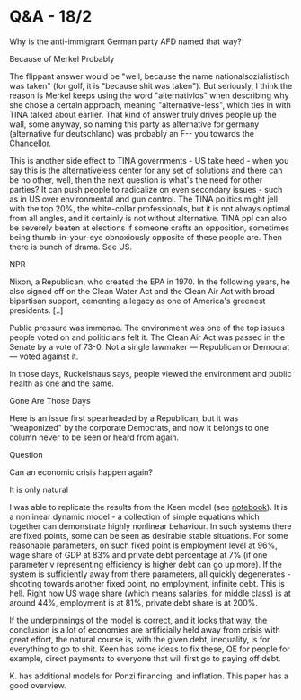 # Q&A - 18/2

Why is the anti-immigrant German party AFD named that way?

Because of Merkel Probably

The flippant answer would be "well, because the name nationalsozialistisch was taken" (for golf, it is "because shit was taken"). But seriously, I think the reason is Merkel keeps using the word "alternativlos" when describing why she chose a certain approach, meaning "alternative-less", which ties in with TINA talked about earlier. That kind of answer truly drives people up the wall, some anyway, so naming this party as alternative for germany (alternative fur deutschland) was probably an F-- you towards the Chancellor.

This is another side effect to TINA governments - US take heed - when you say this is the alternativeless center for any set of solutions and there can be no other, well, then the next question is what's the need for other parties? It can push people to radicalize on even secondary issues - such as in US over environmental and gun control. The TINA politics might jell with the top 20%, the white-collar professionals, but it is not always optimal from all angles, and it certainly is not without alternative. TINA ppl can also be severely beaten at elections if someone crafts an opposition, sometimes being thumb-in-your-eye obnoxiously opposite of these people are. Then there is bunch of drama. See US.

NPR

Nixon, a Republican, who created the EPA in 1970. In the following years, he also signed off on the Clean Water Act and the Clean Air Act with broad bipartisan support, cementing a legacy as one of America's greenest presidents. [..]

Public pressure was immense. The environment was one of the top issues people voted on and politicians felt it. The Clean Air Act was passed in the Senate by a vote of 73-0. Not a single lawmaker — Republican or Democrat — voted against it.

In those days, Ruckelshaus says, people viewed the environment and public health as one and the same.

Gone Are Those Days

Here is an issue first spearheaded by a Republican, but it was "weaponized" by the corporate Democrats, and now it belongs to one column never to be seen or heard from again.

Question

Can an economic crisis happen again?

It is only natural

I was able to replicate the results from the Keen model (see
[notebook](keen_math.md)). It is a nonlinear dynamic model - a
collection of simple equations which together can demonstrate highly
nonlinear behaviour. In such systems there are fixed points, some can
be seen as desirable stable situations. For some reasonable
parameters, on such fixed point is employment level at 96%, wage share
of GDP at 83% and private debt percentage at 7% (if one parameter v
representing efficiency is higher debt can go up more). If the system
is sufficiently away from there parameters, all quickly degenerates -
shooting towards another fixed point, no employment, infinite
debt. This is hell. Right now US wage share (which means salaries, for
middle class) is at around 44%, employment is at 81%, private debt
share is at 200%. 

If the underpinnings of the model is correct, and it looks that way,
the conclusion is a lot of economies are artificially held away from
crisis with great effort, the natural course is, with the given debt,
inequality, is for everything to go to shit. Keen has some ideas to
fix these, QE for people for example, direct payments to everyone that
will first go to paying off debt.

K. has additional models for Ponzi financing, and inflation. This
paper has a good overview.


